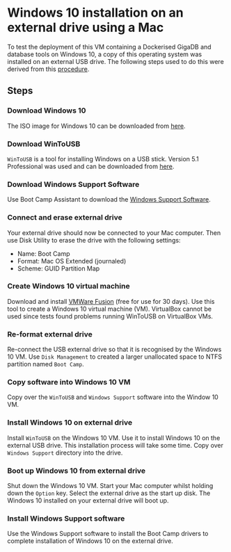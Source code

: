 # Windows 10 installation on an external drive using a Mac

To test the deployment of this VM containing a Dockerised GigaDB and database
tools on Windows 10, a copy of this operating system was installed on an 
external USB drive. The following steps used to do this were derived from this
[procedure](https://www.youtube.com/watch?v=kR28kVtZYJY).

## Steps

### Download Windows 10

The ISO image for Windows 10 can be downloaded from 
[here](https://www.microsoft.com/en-hk/software-download/windows10ISO).

### Download WinToUSB

`WinToUSB` is a tool for installing Windows on a USB stick. Version 5.1 
Professional was used and can be downloaded from 
[here](https://www.easyuefi.com/wintousb/).

### Download Windows Support Software

Use Boot Camp Assistant to download the 
[Windows Support Software](https://support.apple.com/en-hk/HT204923).

### Connect and erase external drive

Your external drive should now be connected to your Mac computer. Then use Disk
Utility to erase the drive with the following settings:
* Name: Boot Camp
* Format: Mac OS Extended (journaled)
* Scheme: GUID Partition Map

### Create Windows 10 virtual machine

Download and install [VMWare Fusion](https://www.vmware.com/products/fusion.html)
(free for use for 30 days). Use this tool to create a Windows 10 virtual machine 
(VM). VirtualBox cannot be used since tests found problems running WinToUSB on 
VirtualBox VMs.

### Re-format external drive

Re-connect the USB external drive so that it is recognised by the Windows 10 VM.
Use `Disk Management` to created a larger unallocated space to NTFS partition
named `Boot Camp`.

### Copy software into Windows 10 VM

Copy over the `WinToUSB` and `Windows Support` software into the Window 10 VM.

### Install Windows 10 on external drive

Install `WinToUSB` on the Windows 10 VM. Use it to install Windows 10 on the 
external USB drive. This installation process will take some time. Copy over
`Windows Support` directory into the drive.

### Boot up Windows 10 from external drive

Shut down the Windows 10 VM. Start your Mac computer whilst holding down the
`Option` key. Select the external drive as the start up disk. The Windows 10
installed on your external drive will boot up. 

### Install Windows Support software

Use the Windows Support software to install the Boot Camp drivers to complete 
installation of Windows 10 on the external drive.
